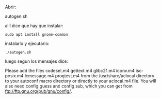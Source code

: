 

Abrir:

autogen.sh

allí dice que hay que instalar: 

    sudo apt install gnome-common 

instalarlo y ejecutarlo:

    ./autogen.sh

luego segun los mensajes dice:

Please add the files
  codeset.m4 gettext.m4 glibc21.m4 iconv.m4 isc-posix.m4 lcmessage.m4
  progtest.m4
from the /usr/share/aclocal directory to your autoconf macro directory
or directly to your aclocal.m4 file.
You will also need config.guess and config.sub, which you can get from
ftp://ftp.gnu.org/pub/gnu/config/.







